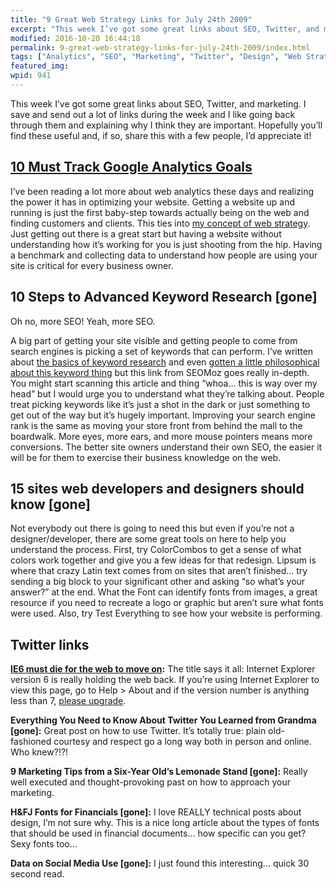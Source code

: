 ```yaml
---
title: "9 Great Web Strategy Links for July 24th 2009"
excerpt: "This week I’ve got some great links about SEO, Twitter, and marketing. I save and send out a lot of links during the week and I like going back through them and explaining why I think they are important."
modified: 2016-10-20 16:44:18
permalink: 9-great-web-strategy-links-for-july-24th-2009/index.html
tags: ["Analytics", "SEO", "Marketing", "Twitter", "Design", "Web Strategy"]
featured_img:
wpid: 941
---
```



This week I’ve got some great links about SEO, Twitter, and marketing. I save and send out a lot of links during the week and I like going back through them and explaining why I think they are important. Hopefully you’ll find these useful and, if so, share this with a few people, I’d appreciate it!

## [10 Must Track Google Analytics Goals](https://www.webanalyticsworld.net/2009/03/10-must-track-google-analytics-goals.html)

I’ve been reading a lot more about web analytics these days and realizing the power it has in optimizing your website. Getting a website up and running is just the first baby-step towards actually being on the web and finding customers and clients. This ties into [my concept of web strategy](/what-is-web-strategy/ "What is Web Strategy"). Just getting out there is a great start but having a website without understanding how it’s working for you is just shooting from the hip. Having a benchmark and collecting data to understand how people are using your site is critical for every business owner.

## 10 Steps to Advanced Keyword Research [gone]

Oh no, more SEO! Yeah, more SEO.

A big part of getting your site visible and getting people to come from search engines is picking a set of keywords that can perform. I’ve written about [the basics of keyword research](/getting-started-correcting-your-search-engine-problems/) and even [gotten a little philosophical about this keyword thing](/search-engine-optimization-as-a-metaphor-for-life/) but this link from SEOMoz goes really in-depth. You might start scanning this article and thing “whoa… this is way over my head” but I would urge you to understand what they’re talking about. People treat picking keywords like it’s just a shot in the dark or just something to get out of the way but it’s hugely important. Improving your search engine rank is the same as moving your store front from behind the mall to the boardwalk. More eyes, more ears, and more mouse pointers means more conversions. The better site owners understand their own SEO, the easier it will be for them to exercise their business knowledge on the web.

## 15 sites web developers and designers should know [gone]

Not everybody out there is going to need this but even if you’re not a designer/developer, there are some great tools on here to help you understand the process. First, try ColorCombos to get a sense of what colors work together and give you a few ideas for that redesign. Lipsum is where that crazy Latin text comes from on sites that aren’t finished… try sending a big block to your significant other and asking “so what’s your answer?” at the end. What the Font can identify fonts from images, a great resource if you need to recreate a logo or graphic but aren’t sure what fonts were used. Also, try Test Everything to see how your website is performing.

Twitter links
-------------

**[IE6 must die for the web to move on](https://mashable.com/2009/07/16/ie6-must-die/):** The title says it all: Internet Explorer version 6 is really holding the web back. If you’re using Internet Explorer to view this page, go to Help &gt; About and if the version number is anything less than 7, [please upgrade](https://support.microsoft.com/en-us/hub/4230784/internet-explorer-help).

**Everything You Need to Know About Twitter You Learned from Grandma [gone]:** Great post on how to use Twitter. It’s totally true: plain old-fashioned courtesy and respect go a long way both in person and online. Who knew?!?!

**9 Marketing Tips from a Six-Year Old’s Lemonade Stand [gone]:** Really well executed and thought-provoking past on how to approach your marketing.

**H&amp;FJ Fonts for Financials [gone]:** I love REALLY technical posts about design, I’m not sure why. This is a nice long article about the types of fonts that should be used in financial documents… how specific can you get? Sexy fonts too…

**Data on Social Media Use [gone]:** I just found this interesting… quick 30 second read.
